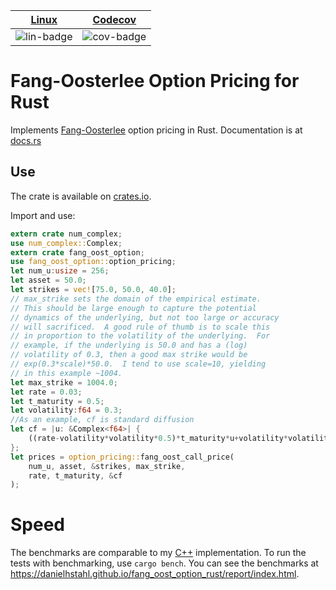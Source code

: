| [Linux][lin-link] |  [Codecov][cov-link]  |
| :---------------: | :-------------------: |
| ![lin-badge]      | ![cov-badge]          |

[lin-badge]: https://github.com/danielhstahl/fang_oost_option_rust/workflows/Rust/badge.svg
[lin-link]:  https://github.com/danielhstahl/fang_oost_option_rust/actions
[cov-badge]: https://codecov.io/gh/danielhstahl/fang_oost_option_rust/branch/master/graph/badge.svg
[cov-link]:  https://codecov.io/gh/danielhstahl/fang_oost_option_rust

# Fang-Oosterlee Option Pricing for Rust

Implements [Fang-Oosterlee](https://mpra.ub.uni-muenchen.de/8914/4/MPRA_paper_8914.pdf) option pricing in Rust.  Documentation is at [docs.rs](https://docs.rs/fang_oost_option/)

## Use

The crate is available on [crates.io](https://crates.io/crates/fang_oost_option).

Import and use:

```rust
extern crate num_complex;
use num_complex::Complex;
extern crate fang_oost_option;
use fang_oost_option::option_pricing;
let num_u:usize = 256;
let asset = 50.0;
let strikes = vec![75.0, 50.0, 40.0];
// max_strike sets the domain of the empirical estimate.  
// This should be large enough to capture the potential
// dynamics of the underlying, but not too large or accuracy
// will sacrificed.  A good rule of thumb is to scale this
// in proportion to the volatility of the underlying.  For
// example, if the underlying is 50.0 and has a (log) 
// volatility of 0.3, then a good max strike would be
// exp(0.3*scale)*50.0.  I tend to use scale=10, yielding
// in this example ~1004.
let max_strike = 1004.0; 
let rate = 0.03;
let t_maturity = 0.5;
let volatility:f64 = 0.3; 
//As an example, cf is standard diffusion
let cf = |u: &Complex<f64>| {
    ((rate-volatility*volatility*0.5)*t_maturity*u+volatility*volatility*t_maturity*u*u*0.5).exp()
};
let prices = option_pricing::fang_oost_call_price(
    num_u, asset, &strikes, max_strike,
    rate, t_maturity, &cf
);
```


# Speed

The benchmarks are comparable to my [C++](https://github.com/danielhstahl/FangOost) implementation.  To run the tests with benchmarking, use `cargo bench`.  You can see the benchmarks at https://danielhstahl.github.io/fang_oost_option_rust/report/index.html.
